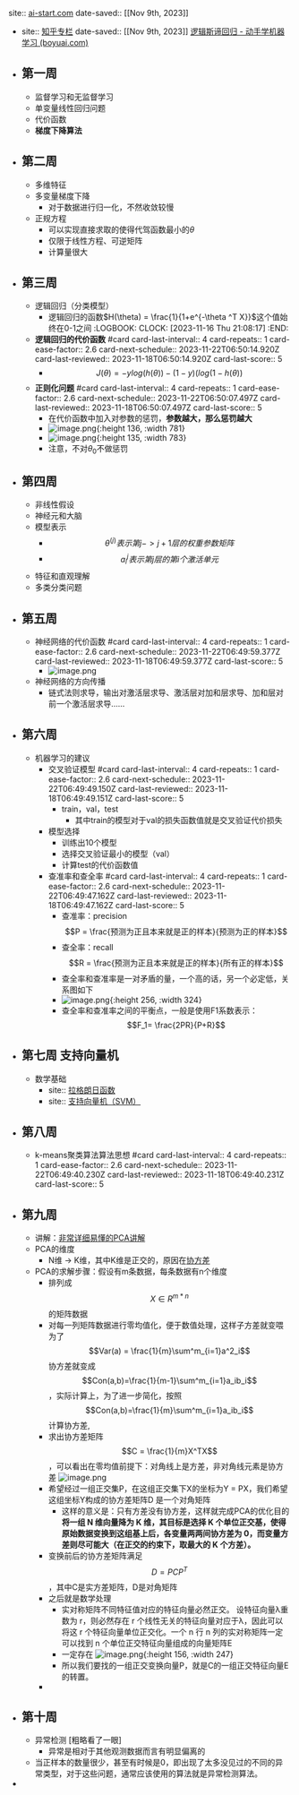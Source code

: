 site:: [ai-start.com](http://www.ai-start.com/ml2014/)
date-saved:: [[Nov 9th, 2023]]

- site:: [知乎专栏](https://zhuanlan.zhihu.com/p/353905922)
  date-saved:: [[Nov 9th, 2023]]
  [逻辑斯谛回归 - 动手学机器学习 (boyuai.com)](https://hml.boyuai.com/books/chapter6#%E4%B9%A0%E9%A2%98)
- ## 第一周
	- 监督学习和无监督学习
	- 单变量线性回归问题
	- 代价函数
	- **梯度下降算法**
- ## 第二周
	- 多维特征
	- 多变量梯度下降
		- 对于数据进行归一化，不然收敛较慢
	- 正规方程
		- 可以实现直接求取的使得代驾函数最小的$\theta$
		- 仅限于线性方程、可逆矩阵
		- 计算量很大
- ## 第三周
	- 逻辑回归（分类模型）
		- 逻辑回归的函数$H(\theta) = \frac{1}{1+e^{-\theta ^T X}}$这个值始终在0-1之间
		  :LOGBOOK:
		  CLOCK: [2023-11-16 Thu 21:08:17]
		  :END:
	- **逻辑回归的代价函数** #card
	  card-last-interval:: 4
	  card-repeats:: 1
	  card-ease-factor:: 2.6
	  card-next-schedule:: 2023-11-22T06:50:14.920Z
	  card-last-reviewed:: 2023-11-18T06:50:14.920Z
	  card-last-score:: 5
		- $$J(\theta) = -y log(h(\theta))-(1-y)(log(1-h(\theta))$$
	- **正则化问题** #card
	  card-last-interval:: 4
	  card-repeats:: 1
	  card-ease-factor:: 2.6
	  card-next-schedule:: 2023-11-22T06:50:07.497Z
	  card-last-reviewed:: 2023-11-18T06:50:07.497Z
	  card-last-score:: 5
		- 在代价函数中加入对参数的惩罚，**参数越大，那么惩罚越大**
		- ![image.png](../assets/image_1700140323466_0.png){:height 136, :width 781}
		- ![image.png](../assets/image_1700140338602_0.png){:height 135, :width 783}
		- 注意，不对$\theta _0$不做惩罚
- ## 第四周
	- 非线性假设
	- 神经元和大脑
	- 模型表示
		- $$\theta ^{(j)}表示第j -> j+1层的权重参数矩阵$$
		- $$a_i ^j表示第j层的第i个激活单元$$
	- 特征和直观理解
	- 多类分类问题
- ## 第五周
	- 神经网络的代价函数 #card
	  card-last-interval:: 4
	  card-repeats:: 1
	  card-ease-factor:: 2.6
	  card-next-schedule:: 2023-11-22T06:49:59.377Z
	  card-last-reviewed:: 2023-11-18T06:49:59.377Z
	  card-last-score:: 5
		- ![image.png](../assets/image_1700144499513_0.png)
	- 神经网络的方向传播
		- 链式法则求导，输出对激活层求导、激活层对加和层求导、加和层对前一个激活层求导……
- ## 第六周
	- 机器学习的建议
		- 交叉验证模型 #card
		  card-last-interval:: 4
		  card-repeats:: 1
		  card-ease-factor:: 2.6
		  card-next-schedule:: 2023-11-22T06:49:49.150Z
		  card-last-reviewed:: 2023-11-18T06:49:49.151Z
		  card-last-score:: 5
			- train，val，test
				- 其中train的模型对于val的损失函数值就是交叉验证代价损失
		- 模型选择
			- 训练出10个模型
			- 选择交叉验证最小的模型（val）
			- 计算test的代价函数值
		- 查准率和查全率 #card
		  card-last-interval:: 4
		  card-repeats:: 1
		  card-ease-factor:: 2.6
		  card-next-schedule:: 2023-11-22T06:49:47.162Z
		  card-last-reviewed:: 2023-11-18T06:49:47.162Z
		  card-last-score:: 5
			- 查准率：precision $$P = \frac{预测为正且本来就是正的样本}{预测为正的样本}$$
			- 查全率：recall $$R = \frac{预测为正且本来就是正的样本}{所有正的样本}$$
			- 查全率和查准率是一对矛盾的量，一个高的话，另一个必定低，关系图如下
			- ![image.png](../assets/image_1700218689279_0.png){:height 256, :width 324}
			- 查全率和查准率之间的平衡点，一般是使用F1系数表示：$$F_1= \frac{2PR}{P+R}$$
- ## 第七周 支持向量机
	- 数学基础
		- site:: [拉格朗日函数](https://blog.csdn.net/qaqwqaqwq/article/details/123421989)
		- site:: [支持向量机（SVM）](https://www.zhihu.com/tardis/zm/art/31886934?source_id=1005)
- ## 第八周
	- k-means聚类算法算法思想 #card
	  card-last-interval:: 4
	  card-repeats:: 1
	  card-ease-factor:: 2.6
	  card-next-schedule:: 2023-11-22T06:49:40.230Z
	  card-last-reviewed:: 2023-11-18T06:49:40.231Z
	  card-last-score:: 5
- ## 第九周
	- 讲解：[非常详细易懂的PCA讲解](https://zhuanlan.zhihu.com/p/77151308)
	- PCA的维度
		- N维 -> K维，其中K维是正交的，原因在[协方差](https://zhuanlan.zhihu.com/p/77151308#:~:text=%E5%B7%AE%E5%80%BC%E6%9C%80%E5%A4%A7%E3%80%82-,2.2%20%E5%8D%8F%E6%96%B9%E5%B7%AE,-%E5%9C%A8%E4%B8%80%E7%BB%B4)
	- PCA的求解步骤：假设有m条数据，每条数据有n个维度
		- 排列成$$X \in R^{m*n}$$的矩阵数据
		- 对每一列矩阵数据进行零均值化，便于数值处理，这样子方差就变喂为了$$Var(a) = \frac{1}{m}\sum^m_{i=1}a^2_i$$协方差就变成$$Con(a,b)=\frac{1}{m-1}\sum^m_{i=1}a_ib_i$$，实际计算上，为了进一步简化，按照$$Con(a,b)=\frac{1}{m}\sum^m_{i=1}a_ib_i$$计算协方差,
		- 求出协方差矩阵$$C = \frac{1}{m}X^TX$$，可以看出在零均值前提下：对角线上是方差，非对角线元素是协方差
		  ![image.png](../assets/image_1700355068286_0.png)
		- 希望经过一组正交集P，在这组正交集下X的坐标为Y = PX，我们希望这组坐标Y构成的协方差矩阵D 是一个对角矩阵
			- 这样的意义是：只有方差没有协方差，这样就完成PCA的优化目的 **将一组 N 维向量降为 K 维，其目标是选择 K 个单位正交基，使得原始数据变换到这组基上后，各变量两两间协方差为 0，而变量方差则尽可能大（在正交的约束下，取最大的 K 个方差）。**
		- 变换前后的协方差矩阵满足 $$D = PCP^T$$，其中C是实方差矩阵，D是对角矩阵
		- 之后就是数学处理
			- 实对称矩阵不同特征值对应的特征向量必然正交。 设特征向量λ重数为 r，则必然存在 r 个线性无关的特征向量对应于λ，因此可以将这 r 个特征向量单位正交化。一个 n 行 n 列的实对称矩阵一定可以找到 n 个单位正交特征向量组成的向量矩阵E
			- 一定存在 ![image.png](../assets/image_1700355736844_0.png){:height 156, :width 247}
			- 所以我们要找的一组正交变换向量P，就是C的一组正交特征向量E的转置。
		-
- ## 第十周
	- 异常检测 [粗略看了一眼]
		- 异常是相对于其他观测数据而言有明显偏离的
	- 当正样本的数量很少，甚至有时候是0，即出现了太多没见过的不同的异常类型，对于这些问题，通常应该使用的算法就是异常检测算法。
-
